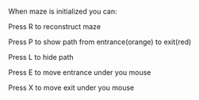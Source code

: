 When maze is initialized you can:

Press R to reconstruct maze

Press P to show path from entrance(orange) to exit(red)

Press L to hide path

Press E to move entrance under you mouse

Press X to move exit under you mouse